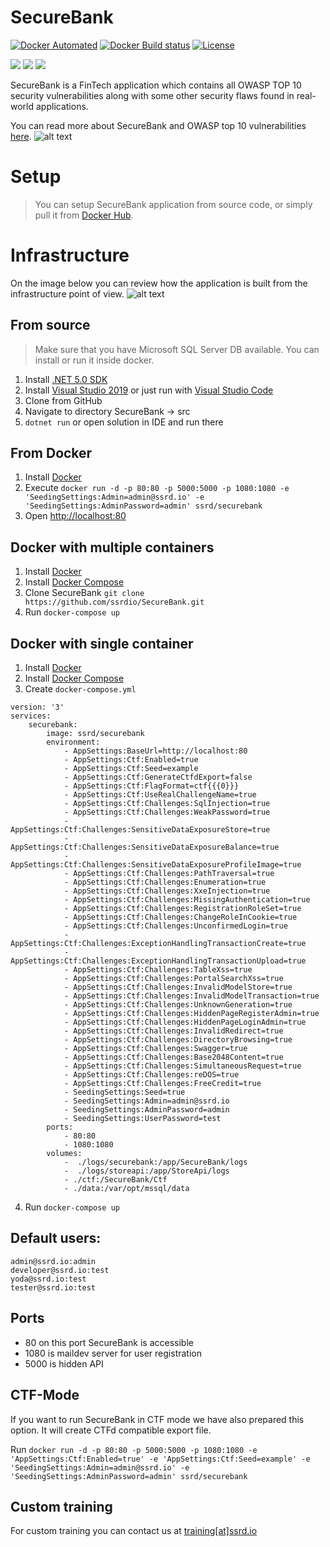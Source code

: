 # SecureBank
[![Docker Automated](https://img.shields.io/docker/cloud/automated/ssrd/securebank.svg)](https://hub.docker.com/r/ssrd/securebank)
[![Docker Build status](https://img.shields.io/docker/cloud/build/ssrd/securebank.svg)](https://hub.docker.com/r/ssrd/securebank/builds)
[![License](https://img.shields.io/github/license/ssrdio/SecureBank)](https://github.com/ssrdio/SecureBank/blob/master/LICENSE)

[![](https://sonarcloud.io/api/project_badges/measure?project=ssrdio_SecureBank&branch=master&metric=vulnerabilities)](https://sonarcloud.io/dashboard/?id=ssrdio_SecureBank&branch=master) 
[![](https://sonarcloud.io/api/project_badges/measure?project=ssrdio_SecureBank&branch=master&metric=bugs)](https://sonarcloud.io/dashboard/?id=ssrdio_SecureBank&branch=master) 
[![](https://sonarcloud.io/api/project_badges/measure?project=ssrdio_SecureBank&branch=master&metric=code_smells)](https://sonarcloud.io/dashboard/?id=ssrdio_SecureBank&branch=master) 

SecureBank is a FinTech application which contains all OWASP TOP 10 security vulnerabilities along with some other security flaws found in real-world applications.

You can read more about SecureBank and OWASP top 10 vulnerabilities [here](https://ssrd.gitbook.io/securebank/).
![alt text](https://raw.githubusercontent.com/ssrdio/SecureBank/master/preview.gif "SecureBankPreview")

# Setup
> You can setup SecureBank application from source code, or simply pull it from [Docker Hub](https://hub.docker.com/r/ssrd/securebank).

# Infrastructure
On the image below you can review how the application is built from the infrastructure point of view.
![alt text](https://raw.githubusercontent.com/ssrdio/SecureBank/master/infra.png "Docker infrastructure")

## From source
> Make sure that you have Microsoft SQL Server DB available. You can install or run it inside docker.

1. Install [.NET 5.0 SDK](https://dotnet.microsoft.com/download/dotnet/5.0)
2. Install [Visual Studio 2019](https://visualstudio.microsoft.com/downloads/) or just run with  [Visual Studio Code](https://code.visualstudio.com/download)
3. Clone from GitHub
4. Navigate to directory SecureBank -> src
5. `dotnet run` or open solution in IDE and run there 


## From Docker
1. Install [Docker](https://docs.docker.com/get-docker/)
2. Execute `docker run -d -p 80:80 -p 5000:5000 -p 1080:1080 -e 'SeedingSettings:Admin=admin@ssrd.io' -e 'SeedingSettings:AdminPassword=admin' ssrd/securebank`
3. Open [http://localhost:80](http://localhost:80)

## Docker with multiple containers
1. Install [Docker](https://docs.docker.com/get-docker/)
2. Install [Docker Compose](https://docs.docker.com/compose/install/)
3. Clone SecureBank `git clone https://github.com/ssrdio/SecureBank.git`
4. Run `docker-compose up`

## Docker with single container
1. Install [Docker](https://docs.docker.com/get-docker/)
2. Install [Docker Compose](https://docs.docker.com/compose/install/)
3. Create `docker-compose.yml`
```
version: '3'
services:
    securebank:
        image: ssrd/securebank
        environment: 
            - AppSettings:BaseUrl=http://localhost:80
            - AppSettings:Ctf:Enabled=true
            - AppSettings:Ctf:Seed=example
            - AppSettings:Ctf:GenerateCtfdExport=false
            - AppSettings:Ctf:FlagFormat=ctf{{{0}}}
            - AppSettings:Ctf:UseRealChallengeName=true
            - AppSettings:Ctf:Challenges:SqlInjection=true
            - AppSettings:Ctf:Challenges:WeakPassword=true
            - AppSettings:Ctf:Challenges:SensitiveDataExposureStore=true
            - AppSettings:Ctf:Challenges:SensitiveDataExposureBalance=true
            - AppSettings:Ctf:Challenges:SensitiveDataExposureProfileImage=true
            - AppSettings:Ctf:Challenges:PathTraversal=true
            - AppSettings:Ctf:Challenges:Enumeration=true
            - AppSettings:Ctf:Challenges:XxeInjection=true
            - AppSettings:Ctf:Challenges:MissingAuthentication=true
            - AppSettings:Ctf:Challenges:RegistrationRoleSet=true
            - AppSettings:Ctf:Challenges:ChangeRoleInCookie=true
            - AppSettings:Ctf:Challenges:UnconfirmedLogin=true
            - AppSettings:Ctf:Challenges:ExceptionHandlingTransactionCreate=true
            - AppSettings:Ctf:Challenges:ExceptionHandlingTransactionUpload=true
            - AppSettings:Ctf:Challenges:TableXss=true
            - AppSettings:Ctf:Challenges:PortalSearchXss=true
            - AppSettings:Ctf:Challenges:InvalidModelStore=true
            - AppSettings:Ctf:Challenges:InvalidModelTransaction=true
            - AppSettings:Ctf:Challenges:UnknownGeneration=true
            - AppSettings:Ctf:Challenges:HiddenPageRegisterAdmin=true
            - AppSettings:Ctf:Challenges:HiddenPageLoginAdmin=true
            - AppSettings:Ctf:Challenges:InvalidRedirect=true
            - AppSettings:Ctf:Challenges:DirectoryBrowsing=true
            - AppSettings:Ctf:Challenges:Swagger=true
            - AppSettings:Ctf:Challenges:Base2048Content=true
            - AppSettings:Ctf:Challenges:SimultaneousRequest=true
            - AppSettings:Ctf:Challenges:reDOS=true
            - AppSettings:Ctf:Challenges:FreeCredit=true
            - SeedingSettings:Seed=true
            - SeedingSettings:Admin=admin@ssrd.io
            - SeedingSettings:AdminPassword=admin
            - SeedingSettings:UserPassword=test
        ports: 
            - 80:80
            - 1080:1080
        volumes: 
            -  ./logs/securebank:/app/SecureBank/logs
            -  ./logs/storeapi:/app/StoreApi/logs
            - ./ctf:/SecureBank/Ctf
            - ./data:/var/opt/mssql/data
```
4. Run `docker-compose up`

## Default users:
```
admin@ssrd.io:admin
developer@ssrd.io:test
yoda@ssrd.io:test
tester@ssrd.io:test
```
## Ports 
- 80 on this port SecureBank is accessible 
- 1080 is maildev server for user registration
- 5000 is hidden API

## CTF-Mode
If you want to run SecureBank in CTF mode we have also prepared this option. It will create CTFd compatible export file.

Run  `docker run -d -p 80:80 -p 5000:5000 -p 1080:1080 -e 'AppSettings:Ctf:Enabled=true' -e 'AppSettings:Ctf:Seed=example' -e 'SeedingSettings:Admin=admin@ssrd.io' -e 'SeedingSettings:AdminPassword=admin' ssrd/securebank`

## Custom training
For custom training you can contact us at [training[at]ssrd.io](training@ssrd.io)
